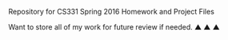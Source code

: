 Repository for CS331 Spring 2016 Homework and Project Files

Want to store all of my work for future review if needed.
▲
▲ ▲
